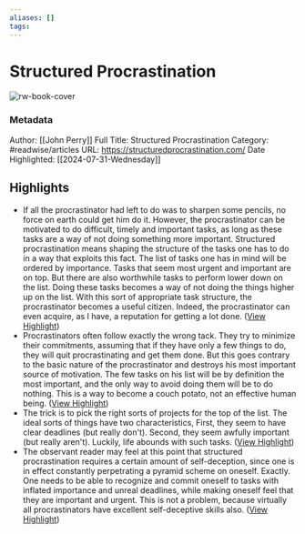 ```yaml
---
aliases: []
tags:
---
```

# Structured Procrastination

![rw-book-cover](http://www.structuredprocrastination.com/favicon.ico)
### Metadata
Author: [[John Perry]]
Full Title: Structured Procrastination
Category: #readwise/articles
URL: https://structuredprocrastination.com/
Date Highlighted: [[2024-07-31-Wednesday]]

## Highlights
- If all the procrastinator had left to do was to sharpen some pencils, no force on earth could get him do it. However, the procrastinator can be motivated to do difficult, timely and important tasks, as long as these tasks are a way of not doing something more important.
  Structured procrastination means shaping the structure of the tasks one has to do in a way that exploits this fact. The list of tasks one has in mind will be ordered by importance. Tasks that seem most urgent and important are on top. But there are also worthwhile tasks to perform lower down on the list. Doing these tasks becomes a way of not doing the things higher up on the list. With this sort of appropriate task structure, the procrastinator becomes a useful citizen. Indeed, the procrastinator can even acquire, as I have, a reputation for getting a lot done. ([View Highlight](https://read.readwise.io/read/01j44m66xngqp1ds42c1r2j0am))
- Procrastinators often follow exactly the wrong tack. They try to minimize their commitments, assuming that if they have only a few things to do, they will quit procrastinating and get them done. But this goes contrary to the basic nature of the procrastinator and destroys his most important source of motivation. The few tasks on his list will be by definition the most important, and the only way to avoid doing them will be to do nothing. This is a way to become a couch potato, not an effective human being. ([View Highlight](https://read.readwise.io/read/01j44mc63sd5ntvde1zd1ffgpx))
- The trick is to pick the right sorts of projects for the top of the list. The ideal sorts of things have two characteristics, First, they seem to have clear deadlines (but really don't). Second, they seem awfully important (but really aren't). Luckily, life abounds with such tasks. ([View Highlight](https://read.readwise.io/read/01j44mcq9zjg5p294ffwc2djqg))
- The observant reader may feel at this point that structured procrastination requires a certain amount of self-deception, since one is in effect constantly perpetrating a pyramid scheme on oneself. Exactly. One needs to be able to recognize and commit oneself to tasks with inflated importance and unreal deadlines, while making oneself feel that they are important and urgent. This is not a problem, because virtually all procrastinators have excellent self-deceptive skills also. ([View Highlight](https://read.readwise.io/read/01j44mdfyz52jzdq83ttne8bzk))
